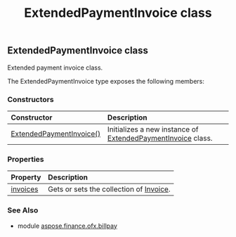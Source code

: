 ﻿---
title: ExtendedPaymentInvoice class
second_title: Aspose.Finance for Python via .NET API References
description: 
type: docs
weight: 100
url: /python-net/aspose.finance.ofx.billpay/extendedpaymentinvoice/
is_root: false
---

## ExtendedPaymentInvoice class

Extended payment invoice class.



The ExtendedPaymentInvoice type exposes the following members:

### Constructors
| Constructor | Description |
| :- | :- |
| [ExtendedPaymentInvoice()](/finance/python-net/aspose.finance.ofx.billpay/extendedpaymentinvoice/__init__/#) | Initializes a new instance of [ExtendedPaymentInvoice](/finance/python-net/aspose.finance.ofx.billpay/extendedpaymentinvoice) class. |


### Properties
| Property | Description |
| :- | :- |
| [invoices](/finance/python-net/aspose.finance.ofx.billpay/extendedpaymentinvoice/invoices) | Gets or sets the collection of [Invoice](/finance/python-net/aspose.finance.ofx/invoice). |


### See Also

* module [aspose.finance.ofx.billpay](../)
